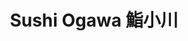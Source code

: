 ---
layout: place
title: "Sushi Ogawa 鮨小川"
permalink: /district-of-columbia/washington/sushi-ogawa.html
stateAbbr: DC
stateName: District of Columbia
cityName: Washington
seo:
  name: "Sushi Ogawa 鮨小川"
  type: Restaurant
  links: http://www.sushiogawadc.com/
description: "Looking for sushi in Washington, District of Columbia? Check out Sushi Ogawa 鮨小川 for a delightful Japanese dining experience. Enjoy a variety of sushi and ot..."
place_id: ChIJX9DqKtC3t4kRrSd1aFosigo
photos:
  - name: >-
      places/ChIJX9DqKtC3t4kRrSd1aFosigo/photos/AeeoHcKJbsS5IoxpoCH0cDf1revGzOlQrDqzm9XesB_mTxqsiwgYZsRwiuqtBPbZ75rgO8kw2_seNzhC05r7YKx5RdR40aXDJsN6fDF18YhP70YXuPBjOrLkfCYHB8Rm6B-D1XEwv0DI5YSz7X-tsJkKgcN4nyYxHhQGv9lF2Q7dq8u9s2E_3RURj2obm5LIUAi5zHuSyouDXEy8ZAinb-Yyr1mUUr8i3STAfuO4gN3EEP92KLY3t0AY3XX-_uptzVLKcnuYrGolT5HIAaics-CPQR_t6bNJPuVsnt0WIanU6BECMiThQDdEgXphXwKWURhx-il1ZuonZQamu39-_2gcHX455yCwBRsq3UykCJlXbetVrcubNq35Kg6-inmAEwG4iI3qBLl6LCex5TTT92CIqNERwkIcrerFpbfvD5rL4Ltvci9b
    widthPx: 3008
    heightPx: 4016
    authorAttributions:
      - displayName: Glenn Gibson
        uri: https://maps.google.com/maps/contrib/106033549949543562696
        photoUri: >-
          https://lh3.googleusercontent.com/a-/ALV-UjU6kzwXSdz1cOFJzQcBA4EoFaIutNbQL1VCooPJVY9BRT27kK0lvA=s100-p-k-no-mo
    flagContentUri: >-
      https://www.google.com/local/imagery/report/?cb_client=maps_api_places.places_api&image_key=!1e10!2sCIHM0ogKEICAgIDemtnbpwE&hl=en-US
    googleMapsUri: >-
      https://www.google.com/maps/place//data=!3m4!1e2!3m2!1sCIHM0ogKEICAgIDemtnbpwE!2e10!4m2!3m1!1s0x89b7b7d02aead05f:0xa8a2c5a687527ad
  - name: >-
      places/ChIJX9DqKtC3t4kRrSd1aFosigo/photos/AeeoHcILdk5JBf7LXDwRiZjs9-lCkO-Yu8cPEYzyOalrW-3hdQ_o0-Uv4kXo3sjZuywzlLa7GkgTTmMOsejE70kUwsqb5QLRBU1CKq0ofqosDwui-V_pboijnuxw399zKsLSafSPgcUBQtoJPXgaxN0iXlRKyeE-xO_MGLOeah20zkRK6Odu7u2vKa-NEQga79CVOmrHqNyWhhQkUuD3rThIHnvLHrlR1cloCPEc0v6HSZj9151q_hxlBckhc08w3Ew8Wj9vcib3e3EpdkCBMXApD9gbwLdlbnh1WVKnCIWIdmBvspt6Epcb03dV2m-qjIvcjImhD-Y33IqTmMSk-SzDzKq550pGX068RjxlTnIBLF0rwZm-kN003wdwcWDXMFHF7rVvOYyzyWkSx3WXvBLEM39wI23tS6qS9FJ2qBhIp4fzoNW7
    widthPx: 2048
    heightPx: 2048
    authorAttributions:
      - displayName: Geraldine
        uri: https://maps.google.com/maps/contrib/110758148730721518082
        photoUri: >-
          https://lh3.googleusercontent.com/a-/ALV-UjUF1B3-nQ2OWmR9UoVryNfbFDns0thyvmeUXgfyXVyI1XtQXkK1=s100-p-k-no-mo
    flagContentUri: >-
      https://www.google.com/local/imagery/report/?cb_client=maps_api_places.places_api&image_key=!1e10!2sCIHM0ogKEICAgICW0rzX0QE&hl=en-US
    googleMapsUri: >-
      https://www.google.com/maps/place//data=!3m4!1e2!3m2!1sCIHM0ogKEICAgICW0rzX0QE!2e10!4m2!3m1!1s0x89b7b7d02aead05f:0xa8a2c5a687527ad
  - name: >-
      places/ChIJX9DqKtC3t4kRrSd1aFosigo/photos/AeeoHcK7OH5uv2ZhPEvzNWpBFSFN3Y6-_-fWE_g04m_tpCDjuvUP29Nk_xvV0tkbLBT_drPDHrLhgXrRwBIGSjAZFX0Z1O3900Ie09g_NKYepluCANGHvtIH5-tBzRxRjFL0U-gtRH4t22JPQ3VezDErGcEml7Wtxl-oPntpkAbt4CVzKMmrYklwFq4JdvMD5kiuos7iwtsTVjPtjCQMftZTHQZBKPcTr1SqNUPguHQ_oi3SXNZyI31nGb786mcL9__tj9hMBPL1XSqzOAmMuG0wImxNK2KdnBXfa_0pQ02rL8cN7SdtNDgFbuHdk8JquOxqbSqTbYTyo8GvsVFiuFIl6SgQLVP5IfBi3_cmOqxoeNf3s-f00m7jEtxS750xjjctFnNJKaiXdD40TZQVsC0jnfUGWsJNNHiToVnMFVaOmUzuRvNg
    widthPx: 4032
    heightPx: 3024
    authorAttributions:
      - displayName: Noah
        uri: https://maps.google.com/maps/contrib/108053354217540896574
        photoUri: >-
          https://lh3.googleusercontent.com/a-/ALV-UjWeOLEWtRizBWWnXeS3svPWHcvmogmnlzy-wLiWf2rzXCW1sADh=s100-p-k-no-mo
    flagContentUri: >-
      https://www.google.com/local/imagery/report/?cb_client=maps_api_places.places_api&image_key=!1e10!2sCIHM0ogKEICAgID77taV5gE&hl=en-US
    googleMapsUri: >-
      https://www.google.com/maps/place//data=!3m4!1e2!3m2!1sCIHM0ogKEICAgID77taV5gE!2e10!4m2!3m1!1s0x89b7b7d02aead05f:0xa8a2c5a687527ad
  - name: >-
      places/ChIJX9DqKtC3t4kRrSd1aFosigo/photos/AeeoHcLYW48Uv6Mfq2YcoMti4zM_AN4roZKDdKT5xOaZdyMFTNMwTyfRDBowPW5nqaqmrozT4sQnOeisdi7Q-087cc_24GPWV6dEus3y7aY6z3Gw4QbgpkeONO_9aEZ-a94n1p8YtfwBsqHdgmbQWWJxabgCJYS6p0Ho3eV4fLw4Yt8W90uj6ArGBODErCxrKwfzPYIFOQczM76Bxo8CcYeesfGqlEK1RHViMq9VRm85dVq5HC-cgWjnrrg5aske0J1w-uagY2T5wvfSHKT-EXghZX6BUCnzs5ZUNporH2fBpMLfmP0BJADObf-F47h6K5qSdpz5sVMI9YR3Rsl3WQjVrTGQGxUy2A-0LQ8UiKRyHMsY4CVQd6-wK6sFyrJUkIT8Hb6gycDkSj6aNTjoL6czO8-JjwoWykbV8Fn3XrhDmoDGmo9u
    widthPx: 4032
    heightPx: 3024
    authorAttributions:
      - displayName: Y.C. Wu
        uri: https://maps.google.com/maps/contrib/108697551735944542899
        photoUri: >-
          https://lh3.googleusercontent.com/a/ACg8ocK8Co__vTmBRb1MOm0lLf5SZVFDtkRROzWke5DOgc9lO8SuRV4=s100-p-k-no-mo
    flagContentUri: >-
      https://www.google.com/local/imagery/report/?cb_client=maps_api_places.places_api&image_key=!1e10!2sCIHM0ogKEICAgID-yI6E7wE&hl=en-US
    googleMapsUri: >-
      https://www.google.com/maps/place//data=!3m4!1e2!3m2!1sCIHM0ogKEICAgID-yI6E7wE!2e10!4m2!3m1!1s0x89b7b7d02aead05f:0xa8a2c5a687527ad
  - name: >-
      places/ChIJX9DqKtC3t4kRrSd1aFosigo/photos/AeeoHcKF3Uiy25jJdkRkrEe2_O0hbMYTyfxxp1wUJIVld1SUOOMOX5dVs3h-gv4b5KYbeiEE0H5zOLnVTHQRHoCCwEx6Inz3DsyRcJ3ODpTKFNOyPtmJ0cP2PnTHLs2NR75BfT6eQZFcPy6zQOqOstS_lyY5f0pqYy-MeD0g0ZH1aPAX2u-wMAzrSN99T1f1hXmsAzfQo19ZQ0Ljha1Mn0lpzziUoUo6ueXzckz7_nuXmlSUaWDyPLF7A3CEOJZ47b5aHDPgucmbYchR9pLyNoKZr0mCWBdcLbremAyvGiA3GmVyKh8AImOjSP0SmMOz9K8J0E6Tb6Q54PzGhGdr5WjSXb21xTTqY9jHBaudjIknjKrLFAIVtsh7OYET8nlMLgv6odo-MvtavPE0qyS56Fn5tVHYhb8mI2GZ2lFGR7l0PCuSZw
    widthPx: 2992
    heightPx: 2992
    authorAttributions:
      - displayName: Michael Eom
        uri: https://maps.google.com/maps/contrib/100369582098845436740
        photoUri: >-
          https://lh3.googleusercontent.com/a-/ALV-UjUKMwLLp6HurRoTx0elxSkabJk_FGMXKPPx5koNja3Uy0Hyex7n3A=s100-p-k-no-mo
    flagContentUri: >-
      https://www.google.com/local/imagery/report/?cb_client=maps_api_places.places_api&image_key=!1e10!2sCIHM0ogKEICAgMDQxJaSLw&hl=en-US
    googleMapsUri: >-
      https://www.google.com/maps/place//data=!3m4!1e2!3m2!1sCIHM0ogKEICAgMDQxJaSLw!2e10!4m2!3m1!1s0x89b7b7d02aead05f:0xa8a2c5a687527ad
  - name: >-
      places/ChIJX9DqKtC3t4kRrSd1aFosigo/photos/AeeoHcL3LWGBw4DowtYVzBloxRWKSDTNstfgJCizDXjtRDB6JenfhzDBPhIZpIHwKkSibdfafAuMeJPomQabEGqK-vSdqxYWvZ_13vroLO2I1hAUo1rEE0RPS4Tq6sz3fn-kyk5AW24FnVju6wftrJGFeAlE9gLF0VnDOkityo6OE_KSR91ulCaqfD7csEHs1wubhaTo9F3WWmDAuH8FJmDddv2XD-KF8zkGOA_HjhMh5DhaD4Er0pldYCfZz_D81lmonfDUgAiqUcqmzXXuEscsiq9dK4PPROEsrysDIdOevL1OXhrriZas8ACJhwzIXxWIJSgZh4p9ifqk80XyyxvZXXGEnE9aJduZidHKacdk-PNhqlaK6vcM8_cTX0QvnvcrjujN8XrJRmFeaLhuNuz8aPmz4tRtwQ2SeKxVwOv1JmAXG0G3
    widthPx: 3024
    heightPx: 4032
    authorAttributions:
      - displayName: Sam L
        uri: https://maps.google.com/maps/contrib/102629155111152711835
        photoUri: >-
          https://lh3.googleusercontent.com/a/ACg8ocKMOHBcbFp9yLbDhgMyBWusEZx_9cF9lpFma8igLeYDig9DBD4=s100-p-k-no-mo
    flagContentUri: >-
      https://www.google.com/local/imagery/report/?cb_client=maps_api_places.places_api&image_key=!1e10!2sCIHM0ogKEICAgICd1YjAwgE&hl=en-US
    googleMapsUri: >-
      https://www.google.com/maps/place//data=!3m4!1e2!3m2!1sCIHM0ogKEICAgICd1YjAwgE!2e10!4m2!3m1!1s0x89b7b7d02aead05f:0xa8a2c5a687527ad
  - name: >-
      places/ChIJX9DqKtC3t4kRrSd1aFosigo/photos/AeeoHcLwCrKRdyzifwM-V0L3gua12-8woRr8tTcl1Jf4lVD5mMcrf0thClge313K9qTL4tsDl15rYVXt8ED2GNTEtvNxXwB6qbhcKH41Dv3wuXqWaHDfcNwCn-3pYBM-LhFqWPZHsD8TtzRxVBdIIDKp2X94co5Okpzt3yA9SQTfcSA9zSLuPt495SBHmBxyotQ0j9su3czto-rGfqe9IfYSfwL3un-NBGMRIY-5Ul329ca41EKHwBAy0lsVJeU5Sm3kividZ3pQNimuNcOWNbmf4PJa1anpuQxAit394h7ReRgGM6TQlrduPcWS7DhGPWsfMPYgX48x26pGoVuXgqh-am61H6fWHjnDlz_3Id0vwW8hBsNIjODhFD8k9LrXLuYRDxZ3hKXBCWZbko149o9aswiOEyym2-QS7xSLhkzeZmE
    widthPx: 4032
    heightPx: 3024
    authorAttributions:
      - displayName: Noah
        uri: https://maps.google.com/maps/contrib/108053354217540896574
        photoUri: >-
          https://lh3.googleusercontent.com/a-/ALV-UjWeOLEWtRizBWWnXeS3svPWHcvmogmnlzy-wLiWf2rzXCW1sADh=s100-p-k-no-mo
    flagContentUri: >-
      https://www.google.com/local/imagery/report/?cb_client=maps_api_places.places_api&image_key=!1e10!2sCIHM0ogKEICAgID77taVBg&hl=en-US
    googleMapsUri: >-
      https://www.google.com/maps/place//data=!3m4!1e2!3m2!1sCIHM0ogKEICAgID77taVBg!2e10!4m2!3m1!1s0x89b7b7d02aead05f:0xa8a2c5a687527ad
  - name: >-
      places/ChIJX9DqKtC3t4kRrSd1aFosigo/photos/AeeoHcKRRP4gID_UeERBcofx3I9Hpiyc8f76lcF7uuUx8YJhHBwjMxchVxyMImNb0y10eRphc_e6zV4MNUsL_bhdPLEnVVjc8eRlEww9QXFHuHeLZf6e91tpsjE2eWS9KUgAFkXBECepWtH3Z9gau3JrtYnKiMQGnZwZJiu0H-1t0h02PbI280yKQb0YlOVUo90yXqjpGvV5b1AWJCTITQmAhtcXDjBEtrg_bnDB3ZoyHkL5NVlOjtVqrI_zFwEPZ4-j_DFGlKmSjJ0nUfY-DACtaoxm57IkaYpejVm_wIiIrNmOUIc3rxgl8-U7JWxRuZRCiNNjC5aR7N_JxPx3rkOFgdB-Q71VTZ3aTnEqoMWogz6t3KnlLAZFRNl4v3Vz-eARZU8V07BuwPOD8ZeMcQHE5Wr0MeIH1Y-iq_jPqm9Eznu7YsI
    widthPx: 4000
    heightPx: 2252
    authorAttributions:
      - displayName: Lukas Gaedtke
        uri: https://maps.google.com/maps/contrib/107947455195763807326
        photoUri: >-
          https://lh3.googleusercontent.com/a-/ALV-UjUaTiL2pj56ji745688oCeZthtFDzA_gXlE_u9bnKkoII2zezBU=s100-p-k-no-mo
    flagContentUri: >-
      https://www.google.com/local/imagery/report/?cb_client=maps_api_places.places_api&image_key=!1e10!2sCIHM0ogKEICAgIChiYHp2AE&hl=en-US
    googleMapsUri: >-
      https://www.google.com/maps/place//data=!3m4!1e2!3m2!1sCIHM0ogKEICAgIChiYHp2AE!2e10!4m2!3m1!1s0x89b7b7d02aead05f:0xa8a2c5a687527ad
  - name: >-
      places/ChIJX9DqKtC3t4kRrSd1aFosigo/photos/AeeoHcKE5M3K0Ict7MVRwfW1lgjtUeeCc2eYLVM4N51FofOGcHsfDl_4DX3Zrd41bQyV9b7n_g5nCq3qFezmkDCaj0se9geOgP30Em_TTBvDthxQNBWdR4NV3_lY0Ub-MAOd9y1F3RB26gnVCTSVhGmyn-aFJ54ktHXT-kfDUgOjPKlv46oWGZdw4sI8i8RfVtBAYxim0tBTM6nsD2bfV1S8_RLY3r4XUEY8d4kcjCAU1iH-oizHK4F-evkPRTNtfOCMbwFdcggTHnlUEt8NXhQgzXO4YDAU4ucw1_vx8OVAEWpE9Wk-n60hx-v1SYUjl483bXuGZt87zwSoshSZL8RRxzJTEhlbP-RHLBspWWebFtUicFgpbFxxiu1KjTuhRALC7hKXO3CcBdERyxg13X9Saes2V8FZThy2n3VrEkYfuCaXqw
    widthPx: 3024
    heightPx: 4032
    authorAttributions:
      - displayName: Yichen Shen
        uri: https://maps.google.com/maps/contrib/116728020770808994022
        photoUri: >-
          https://lh3.googleusercontent.com/a-/ALV-UjXYpsE7PC9Qtycu9HoRKTufvcWL0kdcsqev-lCscopHJU4-2pcg=s100-p-k-no-mo
    flagContentUri: >-
      https://www.google.com/local/imagery/report/?cb_client=maps_api_places.places_api&image_key=!1e10!2sCIHM0ogKEICAgICf6ozIJA&hl=en-US
    googleMapsUri: >-
      https://www.google.com/maps/place//data=!3m4!1e2!3m2!1sCIHM0ogKEICAgICf6ozIJA!2e10!4m2!3m1!1s0x89b7b7d02aead05f:0xa8a2c5a687527ad
  - name: >-
      places/ChIJX9DqKtC3t4kRrSd1aFosigo/photos/AeeoHcJmrOvFs7ZG8Ow3rnxDZNVOnHZUv2c9_YOLoBjQUQeNgvtmVaokyArRbKW54jdbBoXH9MtT_PPFUJXYKuFRxQKGWWy__bGnshOuxFHi4hkYt4MQdXIly9kB3gDJ18FgdwPwFSNvP8YuA8gV0yyC9m-8WC_i3ghfM6-Qxqalk7_Y425Sr4iMj2Dff_GfRHWssH40tZBkC2D5v_76T7bqCEJhsNonNBUXLxtCbO0VxK9xX1kriDnP7sq4YtC7im0dhVb3AcvzXxHBJxVNDBRXTG6qKuA1wpY0I9AngNkMgyRcOQJkmHf5z4MqBYTyoW-v9K7LQKEnpCK8r9ikacnDMJaDvnJjv5x7rFoMuimVILnkXQMdA4jWl2QRSpUyJ-DESimJ83VeYgnnK2qqnv9CmrhY-GWUvmayQ2vrSZ17YSqM9K1L
    widthPx: 3441
    heightPx: 1943
    authorAttributions:
      - displayName: Karen Yang
        uri: https://maps.google.com/maps/contrib/100248151434726752390
        photoUri: >-
          https://lh3.googleusercontent.com/a/ACg8ocIqpabIgRGUYNMi-Ci7JVEU-bZUa07PMb4TyLrD7fXjjsJaaA=s100-p-k-no-mo
    flagContentUri: >-
      https://www.google.com/local/imagery/report/?cb_client=maps_api_places.places_api&image_key=!1e10!2sCIHM0ogKEICAgIDDlujqtQE&hl=en-US
    googleMapsUri: >-
      https://www.google.com/maps/place//data=!3m4!1e2!3m2!1sCIHM0ogKEICAgIDDlujqtQE!2e10!4m2!3m1!1s0x89b7b7d02aead05f:0xa8a2c5a687527ad
address: '2100 Connecticut Ave NW #100, Washington, DC 20008, USA'
street: '2100 Connecticut Ave NW #100'
city: Washington
state: DC
zip: '20008'
country: USA
neighborhood: Northwest Washington
latitude: '38.918107'
longitude: '-77.047651'
accessibility_options:
  wheelchairAccessibleParking: false
business_status: OPERATIONAL
name: Sushi Ogawa 鮨小川
google_maps_links:
  directionsUri: >-
    https://www.google.com/maps/dir//''/data=!4m7!4m6!1m1!4e2!1m2!1m1!1s0x89b7b7d02aead05f:0xa8a2c5a687527ad!3e0
  placeUri: https://maps.google.com/?cid=759468253976537005
  writeAReviewUri: >-
    https://www.google.com/maps/place//data=!4m3!3m2!1s0x89b7b7d02aead05f:0xa8a2c5a687527ad!12e1
  reviewsUri: >-
    https://www.google.com/maps/place//data=!4m4!3m3!1s0x89b7b7d02aead05f:0xa8a2c5a687527ad!9m1!1b1
  photosUri: >-
    https://www.google.com/maps/place//data=!4m3!3m2!1s0x89b7b7d02aead05f:0xa8a2c5a687527ad!10e5
primary_type: Sushi Restaurant
opening_hours:
  regular: null
  current: null
secondary_opening_hours:
  regular:
    weekdayDescriptions: null
    type: null
  current:
    weekdayDescriptions: null
    type: null
phone: (202) 813-9715
price_level: PRICE_LEVEL_EXPENSIVE
price_range: $100 &ndash; & up
rating: '4.3'
rating_count: 432
website: http://www.sushiogawadc.com/
reviews: null
parking_options: null
payment_options: null
allow_dogs: null
curbside_pickup: null
delivery: null
dine_in: null
good_for_children: null
good_for_groups: null
good_for_sports: null
live_music: null
menu_for_children: null
outdoor_seating: null
reservable: null
restroom: null
serves_beer: null
serves_breakfast: null
serves_brunch: null
serves_cocktails: null
serves_coffee: null
serves_dinner: null
serves_dessert: null
serves_lunch: null
serves_vegetarian_food: null
serves_wine: null
takeout: null
summary: null

---